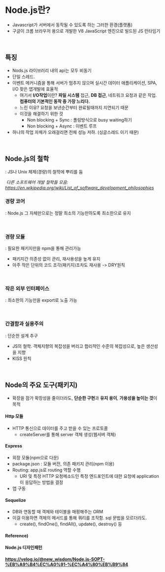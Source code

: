 # Node.js란?

* Javascript가 서버에서 동작될 수 있도록 하는 그러한 환경(플랫폼)
* 구글이 크롬 브라우저 용으로 개발한 V8 JavaScript 엔진으로 빌드된 JS 런타임기

<br>

## 특징

* Nods.js 라이브러리 내의 api는 모두 비동기
* 단일 스레드.
* 이벤트 메커니즘을 통해 서버가 멈추지 않으며 실시간 데이터 애플리케이션, SPA, I/O 잦은 앱개발에 효율적
  * 여기서 **I/O작업**이란? **파일 시스템** 접근, **DB 접근**, 네트워크 요청과 같은 작업. **컴퓨터의 기본적인 동작 중 가장 느리다.**
  * 느린 이유? 요청을 보낸순간부터 완료될때까지 지연되기 때문
  * 이것을 해결하기 위한 것
    * Non blocking + Sync : 폴링방식으로 busy waiting하기
    * Non blocking + Async : 이벤트 루프 
* 하나의 작업 자체가 오래걸리면 전체 성능 저하. (싱글스레드 이기 때문)

<br>

## Node.js의 철학

: JS나 Unix 체제(경량)의 철학에 뿌리를 둠

​	*다른 소프트웨어 개발 철학들 모음: https://en.wikipedia.org/wiki/List_of_software_development_philosophies*

### 경량 코어

: Node.js 그 자체만으로는 정말 최소의 기능만하도록 최소한으로 유지

<br>

### 경량 모듈

: 필요한 패키지만을 npm을 통해 관리가능

* 패키지간 의존성 없이 관리, 재사용성을 높게 유지
* 아주 작은 단위의 코드 조각(패키지)조차도 재사용 -> DRY원칙

<br>

### 작은 외부 인터페이스

: 최소한의 기능만을 export로 노출 가능

<br>

### 간결함과 실용주의

: 단순한 설계 추구

* JS의 철학. 객체지향의 복잡성을 버리고 합리적인 수준의 복잡성으로, 높은 생산성을 지향
* KISS 원칙

<br>

## Node의 주요 도구(패키지)

* 확장을 잠가 확장성을 줄이더라도, **단순한 구현**과 **유지 용이**, **가용성을 높이는 것**이 목적

#### Http 모듈

* HTTP 통신으로 데이터를 주고 받을 수 있는 프로토콜
  * createServer를 통해 server 객체 생성(웹서버 객체)

#### Express

* 외장 모듈(npm으로 다운)
* package.json : 모듈 버전, 의존 패키지 관리(npm 이용)
* Routing: app.js로 routing 역할 수행
  * URI 및 특정 HTTP 요청메소드인 특정 엔드포인트에 대한 요청에 application이 응답하는 방법을 결정
* 앱 구동

#### Sequelize

* DB와 연동할 때 객체와 테이블을 매핑해주는 ORM
* 이걸 이용하면 객체의 메서드를 통해 쿼리를 조작함. sql 문법을 모르더라도.
  * create(), findOne(), findAll(), update(), destroy() 등



#### Reference)

#### Node.js 디자인패턴

#### https://velog.io/@new_wisdom/Node.js-SOPT-%EB%A9%B4%EC%A0%91-%EC%A4%80%EB%B9%84
